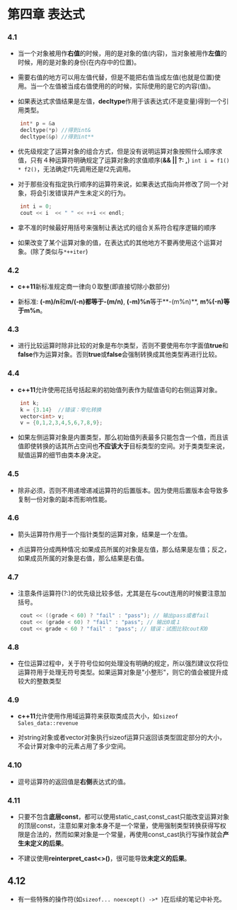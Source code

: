 # 第四章 表达式

### 4.1

+ 当一个对象被用作**右值**的时候，用的是对象的值(内容)，当对象被用作**左值**的时候，用的是对象的身份(在内存中的位置)。

+ 需要右值的地方可以用左值代替，但是不能把右值当成左值(也就是位置)使用。当一个左值被当成右值使用的的时候，实际使用的是它的内容(值)。

+ 如果表达式求值结果是左值，**decltype**作用于该表达式(不是变量)得到一个引用类型。
```c++
    int* p = &a
    decltype(*p) //得到int&
    decltype(&p) //得到int**
```

+ 优先级规定了运算对象的组合方式，但是没有说明运算对象按照什么顺序求值，只有４种运算符明确规定了运算对象的求值顺序(**&& || ?: ,**) `int i = f1() * f2()`，无法确定f1先调用还是f2先调用。

+ 对于那些没有指定执行顺序的运算符来说，如果表达式指向并修改了同一个对象，将会引发错误并产生未定义的行为。
```c++
    int i = 0;
    cout << i  << " " << ++i << endl;
```

+ 拿不准的时候最好用括号来强制让表达式的组合关系符合程序逻辑的顺序

+ 如果改变了某个运算对象的值，在表达式的其他地方不要再使用这个运算对象。(除了类似与`*++iter`)

### 4.2

+ **c++11**新标准规定商一律向０取整(即直接切除小数部分)

+ 新标准: **(-m)/n**和**m/(-n)**都等于**-(m/n)**, **(-m)%n**等于**-(m%n)**, **m%(-n)**等于**m%n**。

### 4.3

+ 进行比较运算时除非比较的对象是布尔类型，否则不要使用布尔字面值**true**和**false**作为运算对象。否则**true**或**false**会强制转换成其他类型再进行比较。

### 4.4

+ **c++11**允许使用花括号括起来的初始值列表作为赋值语句的右侧运算对象。
```c++
    int k;
    k = {3.14}  //错误：窄化转换
    vector<int> v;
    v = {0,1,2,3,4,5,6,7,8,9};
```

+ 如果左侧运算对象是内置类型，那么初始值列表最多只能包含一个值，而且该值即使转换的话其所占空间也**不应该大于**目标类型的空间。对于类类型来说，赋值运算的细节由类本身决定。

### 4.5

+ 除非必须，否则不用递增递减运算符的后置版本。因为使用后置版本会导致多复制一份对象的副本而影响性能。

### 4.6

+ 箭头运算符作用于一个指针类型的运算对象，结果是一个左值。

+ 点运算符分成两种情况:如果成员所属的对象是左值，那么结果是左值；反之，如果成员所属的对象是右值，那么结果是右值。

### 4.7

+ 注意条件运算符(?:)的优先级比较多低，尤其是在与cout连用的时候要注意加括号。
```c++
    cout << ((grade < 60) ? "fail" : "pass"); // 输出pass或者fail
    cout << (grade < 60) ? "fail" : "pass"; // 输出0或１
    cout << grade < 60 ? "fail" : "pass"; // 错误：试图比较cout和0
```

### 4.8

+ 在位运算过程中，关于符号位如何处理没有明确的规定，所以强烈建议仅将位运算符用于处理无符号类型。如果运算对象是"小整形"，则它的值会被提升成较大的整数类型

### 4.9

+ **c++11**允许使用作用域运算符来获取类成员大小，如`sizeof Sales_data::revenue`

+ 对string对象或者vector对象执行sizeof运算只返回该类型固定部分的大小，不会计算对象中的元素占用了多少空间。

### 4.10

+ 逗号运算符的返回值是**右侧**表达式的值。

### 4.11

+ 只要不包含**底层const**，都可以使用static_cast,const_cast只能改变运算对象的顶层const，注意如果对象本身不是一个常量，使用强制类型转换获得写权限是合法的，然而如果对象是一个常量，再使用const_cast执行写操作就会**产生未定义的后果**。

+ 不建议使用**reinterpret_cast<>()**，很可能导致**未定义的后果**。

## 4.12

+ 有一些特殊的操作符(如`sizeof... noexcept() ->* `)在后续的笔记中补充。
